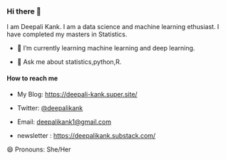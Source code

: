 ### Hi there 👋

I am Deepali Kank. I am a data science and machine learning ethusiast. I have completed my masters in Statistics. 

- 🌱 I’m currently learning machine learning and deep learning.

- 💬 Ask me about statistics,python,R.

#### How to reach me

- My Blog: https://deepali-kank.super.site/

- Twitter: [@deepalikank](https://twitter.com/DeepaliKank)

- Email: deepalikank1@gmail.com

- newsletter : https://deepalikank.substack.com/

😄 Pronouns: She/Her


